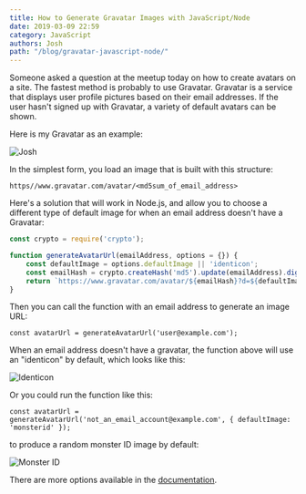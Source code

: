 ```yaml
---
title: How to Generate Gravatar Images with JavaScript/Node
date: 2019-03-09 22:59
category: JavaScript
authors: Josh
path: "/blog/gravatar-javascript-node/"
---
```


Someone asked a question at the meetup today on how to create avatars on a site. The fastest method is probably to use Gravatar. Gravatar is a service that displays user profile pictures based on their email addresses. If the user hasn't signed up with Gravatar, a variety of default avatars can be shown.

Here is my Gravatar as an example:

<img src="https://www.gravatar.com/avatar/938bb9e5bb7bfa900901a4e7abce0db7?d=identicon" alt="Josh">

In the simplest form, you load an image that is built with this structure:

```text
https//www.gravatar.com/avatar/<md5sum_of_email_address>
```

Here's a solution that will work in Node.js, and allow you to choose a different type of default image for when an email address doesn't have a Gravatar:

```javascript
const crypto = require('crypto');

function generateAvatarUrl(emailAddress, options = {}) {
    const defaultImage = options.defaultImage || 'identicon';
    const emailHash = crypto.createHash('md5').update(emailAddress).digest('hex');
    return `https://www.gravatar.com/avatar/${emailHash}?d=${defaultImage}`;
}
```

Then you can call the function with an email address to generate an image URL:

```
const avatarUrl = generateAvatarUrl('user@example.com');
```

When an email address doesn't have a gravatar, the function above will use an "identicon" by default, which looks like this:

<img src="https://www.gravatar.com/avatar/b43b6d0ebbe7351b469696004ecbbd18?d=identicon" alt="Identicon">

Or you could run the function like this:

```
const avatarUrl = generateAvatarUrl('not_an_email_account@example.com', { defaultImage: 'monsterid' });
```

to produce a random monster ID image by default:

<img src="https://www.gravatar.com/avatar/b43b6d0ebbe7351b469696004ecbbd18?d=monsterid" alt="Monster ID">

There are more options available in the [documentation](https://en.gravatar.com/site/implement/images/).
